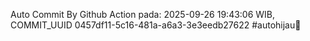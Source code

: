 Auto Commit By Github Action pada: 2025-09-26 19:43:06 WIB, COMMIT_UUID 0457df11-5c16-481a-a6a3-3e3eedb27622 #autohijau🗿
